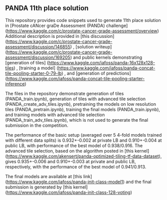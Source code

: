 ## PANDA 11th place solution

This repository provides code snippets used to generate 11th place solution in [Prostate cANcer graDe Assessment (PANDA) challenge] (https://www.kaggle.com/c/prostate-cancer-grade-assessment/overview)
Additional description is provided in [this discussion] (https://www.kaggle.com/c/prostate-cancer-grade-assessment/discussion/146855) , [solution writeup] (https://www.kaggle.com/c/prostate-cancer-grade-assessment/discussion/169205)
and public kernels demonstrating [generation of tiles] (https://www.kaggle.com/iafoss/panda-16x128x128-tiles) , [training a model] (https://www.kaggle.com/iafoss/panda-concat-tile-pooling-starter-0-79-lb) , and [generation of predictions] (https://www.kaggle.com/iafoss/panda-concat-tile-pooling-starter-inference)

The files in the repository demonstrate generation of tiles (PANDA_train.ipynb), generation of tiles with advanced tile selection (PANDA_create_adv_tiles.ipynb),
pretraining the models on low resolution tiles (PANDA_pretrain.ipynb), training the final models (PANDA_train.ipynb), 
and training models with advanced tile selection (PANDA_train_adv_tiles.ipynb), which is not used to generate the final submission
in the competition.

The performance of the basic setup (averaged over 5 4-fold models trained with different data splits) is 0.932+-0.002 at private LB
and 0.910+-0.004 at public LB, with performance of the best model of 0.938/0.916. The advanced tile selection, based on the algorithm 
posted in [this kernel] (https://www.kaggle.com/akensert/panda-optimized-tiling-tf-data-dataset), gives 0.935+-0.006 and 0.910+-0.003 at private and public LB, respectively, with the performance of the best
model of 0.941/0.913.

The final models are available at [this link] (https://www.kaggle.com/iafoss/panda-init-class-model1) and the final submission is generated by [this kernel] (https://www.kaggle.com/iafoss/panda-init-class-128-voting) 